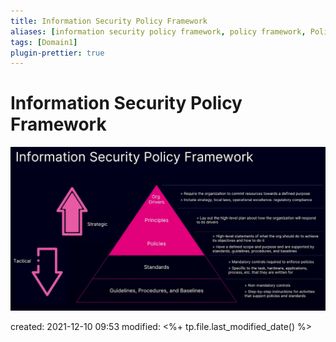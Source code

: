 ```yaml
---
title: Information Security Policy Framework
aliases: [information security policy framework, policy framework, Policy Framework]
tags: [Domain1]
plugin-prettier: true
---
```


# Information Security Policy Framework

![Policy Pyramid](notes/CISSP/Assets/img/Policy%20Pyramid.png)

created: 2021-12-10 09:53
modified: <%+ tp.file.last_modified_date() %>